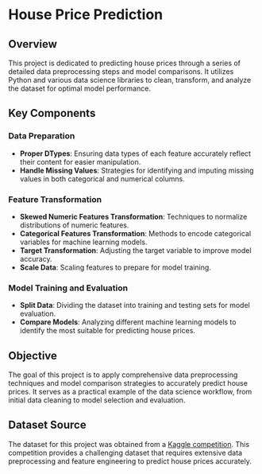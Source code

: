 # House Price Prediction

## Overview
This project is dedicated to predicting house prices through a series of detailed data preprocessing steps and model comparisons. It utilizes Python and various data science libraries to clean, transform, and analyze the dataset for optimal model performance.

## Key Components

### Data Preparation
- **Proper DTypes**: Ensuring data types of each feature accurately reflect their content for easier manipulation.
- **Handle Missing Values**: Strategies for identifying and imputing missing values in both categorical and numerical columns.

### Feature Transformation
- **Skewed Numeric Features Transformation**: Techniques to normalize distributions of numeric features.
- **Categorical Features Transformation**: Methods to encode categorical variables for machine learning models.
- **Target Transformation**: Adjusting the target variable to improve model accuracy.
- **Scale Data**: Scaling features to prepare for model training.

### Model Training and Evaluation
- **Split Data**: Dividing the dataset into training and testing sets for model evaluation.
- **Compare Models**: Analyzing different machine learning models to identify the most suitable for predicting house prices.

## Objective
The goal of this project is to apply comprehensive data preprocessing techniques and model comparison strategies to accurately predict house prices. It serves as a practical example of the data science workflow, from initial data cleaning to model selection and evaluation.

## Dataset Source
The dataset for this project was obtained from a [Kaggle competition]([https://www.kaggle.com/c/house-prices-advanced-regression-techniques](https://www.kaggle.com/competitions/house-prices-advanced-regression-techniques/data)). This competition provides a challenging dataset that requires extensive data preprocessing and feature engineering to predict house prices accurately.
